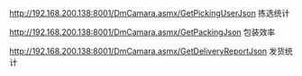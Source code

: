 
http://192.168.200.138:8001/DmCamara.asmx/GetPickingUserJson  拣选统计


http://192.168.200.138:8001/DmCamara.asmx/GetPackingJson  包装效率  


http://192.168.200.138:8001/DmCamara.asmx/GetDeliveryReportJson 发货统计  
